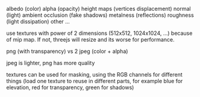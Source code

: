 albedo (color)
alpha (opacity)
height maps (vertices displacement)
normal (light)
ambient occlusion (fake shadows)
metalness (reflections)
roughness (light dissipation)
other ...

use textures with power of 2 dimensions (512x512, 1024x1024, ...) because of mip map. If not, threejs will resize and its worse for performance.

png (with transparency) vs 2 jpeg (color + alpha)

jpeg is lighter, png has more quality

textures can be used for masking, using the RGB channels for different things (load one texture to reuse in different parts, for example blue for elevation, red for transparency, green for shadows)
